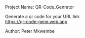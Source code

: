 Project Name: QR-Code_Genrator


Generate a qr code for your URL link		
	https://qr-code-gene.web.app

Author: Peter Mkwembe


